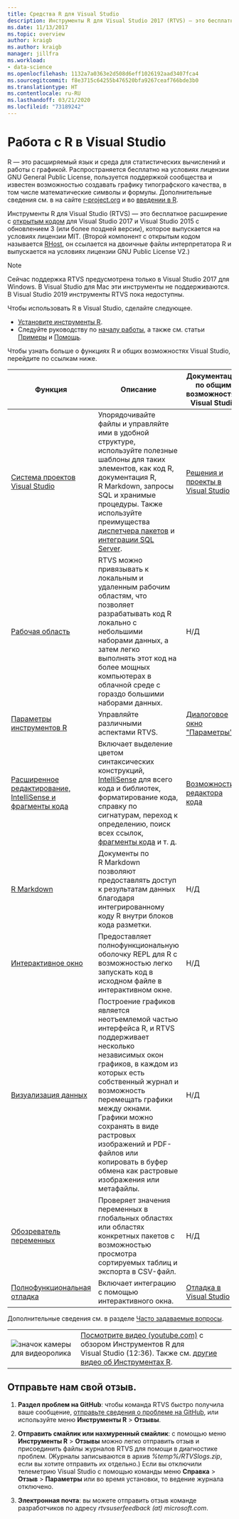 ```yaml
---
title: Средства R для Visual Studio
description: Инструменты R для Visual Studio 2017 (RTVS) — это бесплатное расширение с открытым исходным кодом, предоставляющее множество языковых функций, включая IntelliSense, отладку и удаленные рабочие области.
ms.date: 11/13/2017
ms.topic: overview
author: kraigb
ms.author: kraigb
manager: jillfra
ms.workload:
- data-science
ms.openlocfilehash: 1132a7a0363e2d508d6eff1026192aad3407fca4
ms.sourcegitcommit: f8e3715c64255b476520bfa9267ceaf766bde3b0
ms.translationtype: HT
ms.contentlocale: ru-RU
ms.lasthandoff: 03/21/2020
ms.locfileid: "73189242"
---
```

# <a name="work-with-r-in-visual-studio"></a>Работа с R в Visual Studio

R — это расширяемый язык и среда для статистических вычислений и работы с графикой. Распространяется бесплатно на условиях лицензии GNU General Public License, пользуется поддержкой сообщества и известен возможностью создавать графику типографского качества, в том числе математические символы и формулы. Дополнительные сведения см. в на сайте [r-project.org](https://www.r-project.org/about.html) и во [введении в R](https://cran.r-project.org/doc/manuals/r-release/R-intro.html).

Инструменты R для Visual Studio (RTVS) — это бесплатное расширение с [открытым кодом](https://github.com/microsoft/RTVS) для Visual Studio 2017 и Visual Studio 2015 с обновлением 3 (или более поздней версии), которое выпускается на условиях лицензии MIT. (Второй компонент с открытым кодом называется [RHost](https://github.com/microsoft/R-Host), он ссылается на двоичные файлы интерпретатора R и выпускается на условиях лицензии GNU Public License V2.)

> [!Note]
> Сейчас поддержка RTVS предусмотрена только в Visual Studio 2017 для Windows. В Visual Studio для Mac эти инструменты не поддерживаются. В Visual Studio 2019 инструменты RTVS пока недоступны.

Чтобы использовать R в Visual Studio, сделайте следующее.

- [Установите инструменты R](installing-r-tools-for-visual-studio.md).
- Следуйте руководству по [началу работы](getting-started-with-r.md), а также см. статьи [Примеры](getting-started-samples.md) и [Помощь](getting-started-help.md).

Чтобы узнать больше о функциях R и общих возможностях Visual Studio, перейдите по ссылкам ниже.

| Функция | Описание | Документация по общим возможностям Visual Studio |
| --- | --- | --- |
| [Система проектов Visual Studio](r-projects-in-visual-studio.md) | Упорядочивайте файлы и управляйте ими в удобной структуре, используйте полезные шаблоны для таких элементов, как код R, документация R, R Markdown, запросы SQL и хранимые процедуры. Также используйте преимущества [диспетчера пакетов](r-package-manager-in-visual-studio.md) и [интеграции SQL Server](integrating-sql-server-with-r.md).  | [Решения и проекты в Visual Studio](../ide/solutions-and-projects-in-visual-studio.md) |
| [Рабочая область](r-workspaces-in-visual-studio.md) | RTVS можно привязывать к локальным и удаленным рабочим областям, что позволяет разрабатывать код R локально с небольшими наборами данных, а затем легко выполнять этот код на более мощных компьютерах в облачной среде с гораздо большими наборами данных. | Н/Д |
| [Параметры инструментов R](options-for-r-tools-in-visual-studio.md) | Управляйте различными аспектами RTVS. | [Диалоговое окно "Параметры"](../ide/reference/options-dialog-box-visual-studio.md) |
| [Расширенное редактирование, IntelliSense и фрагменты кода](editing-r-code-in-visual-studio.md) | Включает выделение цветом синтаксических конструкций, [IntelliSense](r-intellisense.md) для всего кода и библиотек, форматирование кода, справку по сигнатурам, переход к определению, поиск всех ссылок, [фрагменты кода](code-snippets-for-r.md) и т. д. | [Возможности редактора кода](../ide/writing-code-in-the-code-and-text-editor.md) |
| [R Markdown](rmarkdown-with-r-in-visual-studio.md) | Документы по R Markdown позволяют предоставлять доступ к результатам данных благодаря интегрированному коду R внутри блоков кода разметки. | Н/Д |
| [Интерактивное окно](interactive-repl-for-r-in-visual-studio.md) | Предоставляет полнофункциональную оболочку REPL для R с возможностью легко запускать код в исходном файле в интерактивном окне. | Н/Д |
| [Визуализация данных](visualizing-data-with-r-in-visual-studio.md) | Построение графиков является неотъемлемой частью интерфейса R, и RTVS поддерживает несколько независимых окон графиков, в каждом из которых есть собственный журнал и возможность перемещать графики между окнами. Графики можно сохранять в виде растровых изображений и PDF-файлов или копировать в буфер обмена как растровые изображения или метафайлы.  | Н/Д |
| [Обозреватель переменных](variable-explorer.md) | Проверяет значения переменных в глобальных областях или областях конкретных пакетов с возможностью просмотра сортируемых таблиц и экспорта в CSV-файл. | Н/Д |
| [Полнофункциональная отладка](debugging-r-in-visual-studio.md) | Включает интеграцию с помощью интерактивного окна. | [Отладка в Visual Studio](../debugger/debugger-feature-tour.md) |

Дополнительные сведения см. в разделе [Часто задаваемые вопросы](faq.md).

|   |   |
|---|---|
| ![значок камеры для видеоролика](../install/media/video-icon.png "Посмотрите видео") | [Посмотрите видео (youtube.com)](https://www.youtube.com/watch?v=dll3IS1bfWQ) с обзором Инструментов R для Visual Studio (12:36). Также см. [другие видео об Инструментах R](https://www.youtube.com/results?search_query=R+Tools+for+visual+studio). |

## <a name="send-us-your-feedback"></a>Отправьте нам свой отзыв.

1. **Раздел проблем на GitHub**: чтобы команда RTVS быстро получила ваше сообщение, [отправьте сведения о проблеме на GitHub](https://github.com/Microsoft/RTVS/issues), или используйте меню **Инструменты R** > **Отзывы**.

1. **Отправить смайлик или нахмуренный смайлик**: с помощью меню **Инструменты R** > **Отзывы** можно легко отправить отзыв и присоединить файлы журналов RTVS для помощи в диагностике проблем. (Журналы записываются в архив *%temp%/RTVSlogs.zip*, если вы хотите отправить их отдельно.) Если вы отключили телеметрию Visual Studio с помощью команды меню **Справка** > **Отзыв** > **Параметры** или во время установки, то ведение журнала отключено.

1. **Электронная почта**: вы можете отправить отзыв команде разработчиков по адресу *rtvsuserfeedback (at) microsoft.com*.
